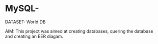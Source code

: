 # MySQL-

DATASET: World DB

AIM: This project was aimed at creating databases, quering the database and creating an EER diagam.


